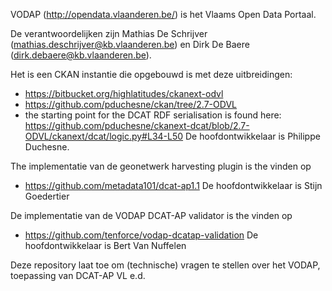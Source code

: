 VODAP (http://opendata.vlaanderen.be/) is het Vlaams Open Data Portaal.  
 
De verantwoordelijken zijn Mathias De Schrijver (mathias.deschrijver@kb.vlaanderen.be)  en Dirk De Baere (dirk.debaere@kb.vlaanderen.be).

Het is een CKAN instantie die opgebouwd is met deze uitbreidingen:
* https://bitbucket.org/highlatitudes/ckanext-odvl
* https://github.com/pduchesne/ckan/tree/2.7-ODVL
* the starting point for the DCAT RDF serialisation is found here: https://github.com/pduchesne/ckanext-dcat/blob/2.7-ODVL/ckanext/dcat/logic.py#L34-L50
De hoofdontwikkelaar is Philippe Duchesne.

The implementatie van de geonetwerk harvesting plugin is the vinden op
* https://github.com/metadata101/dcat-ap1.1
De hoofdontwikkelaar is Stijn Goedertier

De implementatie van de VODAP DCAT-AP validator is the vinden op
* https://github.com/tenforce/vodap-dcatap-validation
De hoofdontwikkelaar is Bert Van Nuffelen

Deze repository laat toe om (technische) vragen te stellen over het VODAP, toepassing van DCAT-AP VL e.d.  
